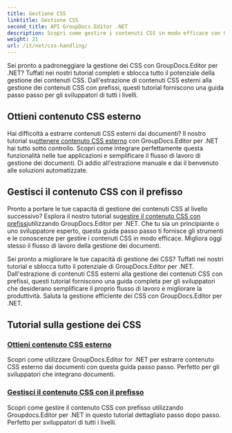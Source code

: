 ```yaml
---
title: Gestione CSS
linktitle: Gestione CSS
second_title: API GroupDocs.Editor .NET
description: Scopri come gestire i contenuti CSS in modo efficace con GroupDocs.Editor per .NET. Estrai contenuti CSS esterni e gestisci i contenuti CSS con prefissi senza sforzo.
weight: 21
url: /it/net/css-handling/
---
```


Sei pronto a padroneggiare la gestione dei CSS con GroupDocs.Editor per .NET? Tuffati nei nostri tutorial completi e sblocca tutto il potenziale della gestione dei contenuti CSS. Dall'estrazione di contenuti CSS esterni alla gestione dei contenuti CSS con prefissi, questi tutorial forniscono una guida passo passo per gli sviluppatori di tutti i livelli.

## Ottieni contenuto CSS esterno

 Hai difficoltà a estrarre contenuti CSS esterni dai documenti? Il nostro tutorial su[ottenere contenuto CSS esterno](./get-external-css-content/) con GroupDocs.Editor per .NET hai tutto sotto controllo. Scopri come integrare perfettamente questa funzionalità nelle tue applicazioni e semplificare il flusso di lavoro di gestione dei documenti. Dì addio all'estrazione manuale e dai il benvenuto alle soluzioni automatizzate.

## Gestisci il contenuto CSS con il prefisso

 Pronto a portare le tue capacità di gestione dei contenuti CSS al livello successivo? Esplora il nostro tutorial su[gestire il contenuto CSS con prefissi](./handle-css-content-with-prefix/)utilizzando GroupDocs.Editor per .NET. Che tu sia un principiante o uno sviluppatore esperto, questa guida passo passo ti fornisce gli strumenti e le conoscenze per gestire i contenuti CSS in modo efficace. Migliora oggi stesso il flusso di lavoro della gestione dei documenti.

Sei pronto a migliorare le tue capacità di gestione dei CSS? Tuffati nei nostri tutorial e sblocca tutto il potenziale di GroupDocs.Editor per .NET. Dall'estrazione di contenuti CSS esterni alla gestione dei contenuti CSS con prefissi, questi tutorial forniscono una guida completa per gli sviluppatori che desiderano semplificare il proprio flusso di lavoro e migliorare la produttività. Saluta la gestione efficiente dei CSS con GroupDocs.Editor per .NET. 
## Tutorial sulla gestione dei CSS
### [Ottieni contenuto CSS esterno](./get-external-css-content/)
Scopri come utilizzare GroupDocs.Editor for .NET per estrarre contenuto CSS esterno dai documenti con questa guida passo passo. Perfetto per gli sviluppatori che integrano documenti.
### [Gestisci il contenuto CSS con il prefisso](./handle-css-content-with-prefix/)
Scopri come gestire il contenuto CSS con prefisso utilizzando Groupdocs.Editor per .NET in questo tutorial dettagliato passo dopo passo. Perfetto per sviluppatori di tutti i livelli.